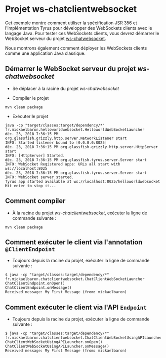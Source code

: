 # Projet ws-chatclientwebsocket

Cet exemple montre comment utiliser la spécification JSR 356 et l'implémentation Tyrus pour développer des WebSockets clients avec le langage Java. Pour tester ces WebSockets clients, vous devrez démarrer le WebSocket serveur du projet [ws-chatwebsocket](../ws-chatwebsocket).

Nous montrons également comment déployer les WebSockets clients comme une application Java classique.

## Démarrer le WebSocket serveur du projet _ws-chatwebsocket_

* Se déplacer à la racine du projet _ws-chatwebsocket_

* Compiler le projet

```console
mvn clean package
```

* Exécuter le projet

```console
java -cp "target/classes:target/dependency/*" fr.mickaelbaron.helloworldwebsocket.HelloworldWebSocketLauncher
déc. 23, 2018 7:36:15 PM org.glassfish.grizzly.http.server.NetworkListener start
INFO: Started listener bound to [0.0.0.0:8025]
déc. 23, 2018 7:36:15 PM org.glassfish.grizzly.http.server.HttpServer start
INFO: [HttpServer] Started.
déc. 23, 2018 7:36:15 PM org.glassfish.tyrus.server.Server start
INFO: WebSocket Registered apps: URLs all start with ws://localhost:8025
déc. 23, 2018 7:36:15 PM org.glassfish.tyrus.server.Server start
INFO: WebSocket server started.
Tyrus app started available at ws://localhost:8025/helloworldwebsocket
Hit enter to stop it...
```

## Comment compiler

* À la racine du projet _ws-chatclientwebsocket_, exécuter la ligne de commande suivante :

```console
mvn clean package
```

## Comment exécuter le client via l'annotation `@ClientEndpoint`

* Toujours depuis la racine du projet, exécuter la ligne de commande suivante :

```console
$ java -cp "target/classes:target/dependency/*" fr.mickaelbaron.chatclientwebsocket.ChatClientWebSocketLauncher
ChatClientEndpoint.onOpen()
ChatClientEndpoint.onMessage()
Received message: My First Message (from: mickaelbaron)
```

## Comment exécuter le client via l'API `Endpoint`

* Toujours depuis la racine du projet, exécuter la ligne de commande suivante :

```console
$ java -cp "target/classes:target/dependency/*" fr.mickaelbaron.chatclientwebsocket.ChatClientWebSocketUsingAPILauncher
ChatClientWebSocketUsingAPILauncher.onOpen()
ChatClientWebSocketUsingAPILauncher.onMessage()
Received message: My First Message (from: mickaelbaron)
```

